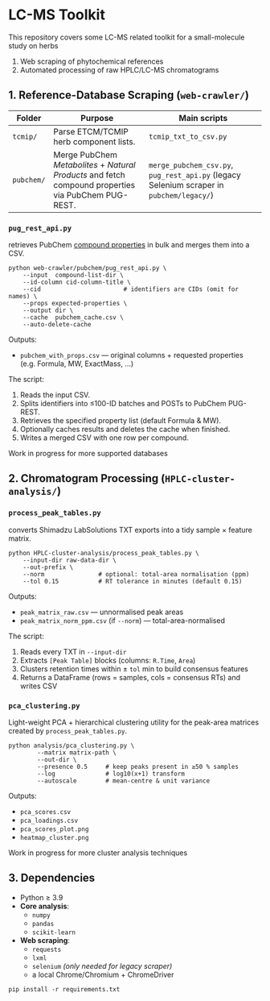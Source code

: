 # LC-MS Toolkit

This repository covers some LC-MS related toolkit for a small-molecule study on herbs
1. Web scraping of phytochemical references
2. Automated processing of raw HPLC/LC-MS chromatograms

## 1. Reference-Database Scraping (`web-crawler/`)

| Folder | Purpose | Main scripts |
| ------ | ------- | ------------ |
| `tcmip/`  | Parse ETCM/TCMIP herb component lists. | `tcmip_txt_to_csv.py` |
| `pubchem/`| Merge PubChem *Metabolites* + *Natural Products* and fetch compound properties via PubChem PUG-REST. | `merge_pubchem_csv.py`, `pug_rest_api.py`  (legacy Selenium scraper in `pubchem/legacy/`) |

### `pug_rest_api.py`  
retrieves PubChem [compound properties](https://pubchem.ncbi.nlm.nih.gov/docs/pug-rest#section=Compound-Property-Tables) in bulk and merges them into a CSV.

```
python web-crawler/pubchem/pug_rest_api.py \
    --input  compound-list-dir \
    --id-column cid-column-title \
    --cid                       # identifiers are CIDs (omit for names) \
    --props expected-properties \
    --output dir \
    --cache  pubchem_cache.csv \
    --auto-delete-cache
```

Outputs:

* `pubchem_with_props.csv` — original columns + requested properties  
  (e.g. Formula, MW, ExactMass, …)

The script:

1. Reads the input CSV.  
2. Splits identifiers into ≤100-ID batches and POSTs to PubChem PUG-REST.  
3. Retrieves the specified property list (default Formula & MW).  
4. Optionally caches results and deletes the cache when finished.  
5. Writes a merged CSV with one row per compound.

Work in progress for more supported databases

## 2. Chromatogram Processing (`HPLC-cluster-analysis/`)

### `process_peak_tables.py` 
converts Shimadzu LabSolutions TXT exports into a tidy sample × feature matrix.

```
python HPLC-cluster-analysis/process_peak_tables.py \
    --input-dir raw-data-dir \
    --out-prefix \
    --norm               # optional: total-area normalisation (ppm)
    --tol 0.15           # RT tolerance in minutes (default 0.15)
```

Outputs:

* `peak_matrix_raw.csv`   — unnormalised peak areas  
* `peak_matrix_norm_ppm.csv` (if `--norm`)   — total-area-normalised  

The script:

1. Reads every TXT in `--input-dir`
2. Extracts `[Peak Table]` blocks (columns: `R.Time`, `Area`)
3. Clusters retention times within ± `tol` min to build consensus features
4. Returns a DataFrame (rows = samples, cols = consensus RTs) and writes CSV

### `pca_clustering.py`

Light-weight PCA + hierarchical clustering utility for the peak-area matrices created by `process_peak_tables.py`.

```
python analysis/pca_clustering.py \
        --matrix matrix-path \
        --out-dir \
        --presence 0.5     # keep peaks present in ≥50 % samples
        --log              # log10(x+1) transform
        --autoscale        # mean-centre & unit variance
```

Outputs: 
* `pca_scores.csv`
* `pca_loadings.csv`
* `pca_scores_plot.png`
* `heatmap_cluster.png`

Work in progress for more cluster analysis techniques

## 3. Dependencies

* Python ≥ 3.9  
* **Core analysis**: 
    - `numpy`
    - `pandas`  
    - `scikit-learn`
* **Web scraping**: 
    - `requests`
    - `lxml`
    - `selenium`   *(only needed for legacy scraper)*
    - a local Chrome/Chromium + ChromeDriver

```
pip install -r requirements.txt        
```
